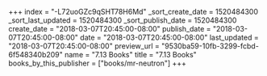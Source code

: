+++
index = "-L72uoGZc9qSHT78H6Md"
_sort_create_date = 1520484300
_sort_last_updated = 1520484300
_sort_publish_date = 1520484300
create_date = "2018-03-07T20:45:00-08:00"
publish_date = "2018-03-07T20:45:00-08:00"
date = "2018-03-07T20:45:00-08:00"
last_updated = "2018-03-07T20:45:00-08:00"
preview_url = "9530ba59-10fb-3299-fcbd-6f548340b209"
name = "7.13 Books"
title = "7.13 Books"
books_by_this_publisher = ["books/mr-neutron"]
+++

